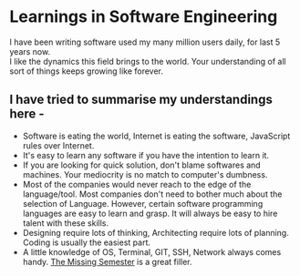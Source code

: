 # Learnings in Software Engineering

I have been writing software used my many million users daily, for last 5 years now.  
I like the dynamics this field brings to the world. Your understanding of all sort of things keeps growing like forever.

## I have tried to summarise my understandings here -

* Software is eating the world, Internet is eating the software, JavaScript rules over Internet.
* It's easy to learn any software if you have the intention to learn it. 
* If you are looking for quick solution, don't blame softwares and machines. Your mediocrity is no match to computer's dumbness.
* Most of the companies would never reach to the edge of the language/tool. Most companies don't need to bother much about the selection of Language. However, certain software programming languages are easy to learn and grasp. It will always be easy to hire talent with these skills.
* Designing require lots of thinking, Architecting require lots of planning. Coding is usually the easiest part.
* A little knowledge of OS, Terminal, GIT, SSH, Network always comes handy. [The Missing Semester](https://missing.csail.mit.edu/) is a great filler.
